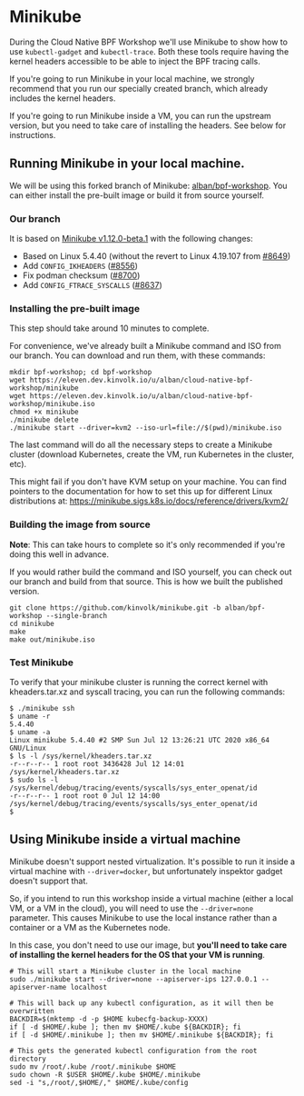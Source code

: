 # Minikube

During the Cloud Native BPF Workshop we'll use Minikube to show how to use
`kubectl-gadget` and `kubectl-trace`. Both these tools require having the
kernel headers accessible to be able to inject the BPF tracing calls.

If you're going to run Minikube in your local machine, we strongly
recommend that you run our specially created branch, which already includes
the kernel headers.

If you're going to run Minikube inside a VM, you can run the upstream version,
but you need to take care of installing the headers.  See below for
instructions.

## Running Minikube in your local machine.

We will be using this forked branch of Minikube:
[alban/bpf-workshop](https://github.com/kinvolk/minikube/tree/alban/bpf-workshop).
You can either install the pre-built image or build it from source
yourself.

### Our branch

It is based on [Minikube v1.12.0-beta.1](https://github.com/kubernetes/minikube/releases/tag/v1.12.0-beta.1) with the following changes:

- Based on Linux 5.4.40 (without the revert to Linux 4.19.107 from [#8649](https://github.com/kubernetes/minikube/pull/8649))
- Add `CONFIG_IKHEADERS` ([#8556](https://github.com/kubernetes/minikube/issues/8556))
- Fix podman checksum ([#8700](https://github.com/kubernetes/minikube/issues/8700))
- Add `CONFIG_FTRACE_SYSCALLS` ([#8637](https://github.com/kubernetes/minikube/issues/8637))

### Installing the pre-built image

This step should take around 10 minutes to complete.

For convenience, we've already built a Minikube command and ISO from our
branch. You can download and run them, with these commands:

```
mkdir bpf-workshop; cd bpf-workshop
wget https://eleven.dev.kinvolk.io/u/alban/cloud-native-bpf-workshop/minikube
wget https://eleven.dev.kinvolk.io/u/alban/cloud-native-bpf-workshop/minikube.iso
chmod +x minikube
./minikube delete
./minikube start --driver=kvm2 --iso-url=file://$(pwd)/minikube.iso
```

The last command will do all the necessary steps to create a Minikube
cluster (download Kubernetes, create the VM, run Kubernetes in the
cluster, etc).

This might fail if you don't have KVM setup on your machine. You can find
pointers to the documentation for how to set this up for different Linux
distributions at:
<https://minikube.sigs.k8s.io/docs/reference/drivers/kvm2/>

### Building the image from source

**Note**: This can take hours to complete so it's only recommended if
you're doing this well in advance.

If you would rather build the command and ISO yourself, you can check out
our branch and build from that source. This is how we built the published
version.

```
git clone https://github.com/kinvolk/minikube.git -b alban/bpf-workshop --single-branch
cd minikube
make
make out/minikube.iso
```

### Test Minikube

To verify that your minikube cluster is running the correct kernel with
kheaders.tar.xz and syscall tracing, you can run the following commands:

```
$ ./minikube ssh
$ uname -r
5.4.40
$ uname -a
Linux minikube 5.4.40 #2 SMP Sun Jul 12 13:26:21 UTC 2020 x86_64 GNU/Linux
$ ls -l /sys/kernel/kheaders.tar.xz
-r--r--r-- 1 root root 3436428 Jul 12 14:01 /sys/kernel/kheaders.tar.xz
$ sudo ls -l /sys/kernel/debug/tracing/events/syscalls/sys_enter_openat/id
-r--r--r-- 1 root root 0 Jul 12 14:00 /sys/kernel/debug/tracing/events/syscalls/sys_enter_openat/id
$
```

## Using Minikube inside a virtual machine

Minikube doesn't support nested virtualization. It's possible to run it
inside a virtual machine with `--driver=docker`, but unfortunately
inspektor gadget doesn't support that.

So, if you intend to run this workshop inside a virtual machine (either a
local VM, or a VM in the cloud), you will need to use the `--driver=none`
parameter. This causes Minikube to use the local instance rather than a
container or a VM as the Kubernetes node.

In this case, you don't need to use our image, but **you'll need to take
care of installing the kernel headers for the OS that your VM is running**.

```
# This will start a Minikube cluster in the local machine
sudo ./minikube start --driver=none --apiserver-ips 127.0.0.1 --apiserver-name localhost

# This will back up any kubectl configuration, as it will then be overwritten
BACKDIR=$(mktemp -d -p $HOME kubecfg-backup-XXXX)
if [ -d $HOME/.kube ]; then mv $HOME/.kube ${BACKDIR}; fi
if [ -d $HOME/.minikube ]; then mv $HOME/.minikube ${BACKDIR}; fi

# This gets the generated kubectl configuration from the root directory
sudo mv /root/.kube /root/.minikube $HOME
sudo chown -R $USER $HOME/.kube $HOME/.minikube
sed -i "s,/root/,$HOME/," $HOME/.kube/config
```
